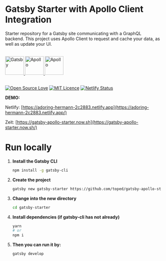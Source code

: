 
# Gatsby Starter with Apollo Client Integration
Starter repository for a Gatsby site communicating with a GraphQL backend. This project uses Apollo Client to request and cache your data, as well as update your UI. 

<br/>
<a href="https://gatsbyjs.org">
    <img alt="Gatsby" src="https://www.gatsbyjs.org/monogram.svg" width="60" />
</a><a href="https://graphql.org/">
    <img alt="Apollo" src="https://graphql.org/img/logo.svg" width="60" />
</a><a href="https://www.apollographql.com/docs/">
    <img alt="Apollo" src="https://d2eip9sf3oo6c2.cloudfront.net/tags/images/000/001/216/square_480/apollo-seeklogo.com_%281%29.png" width="60" />
</a>
<br/>
<br/>

[![Open Source Love](https://badges.frapsoft.com/os/v1/open-source.svg?v=103)](https://github.com/ellerbrock/open-source-badges/) [![MIT Licence](https://badges.frapsoft.com/os/mit/mit.svg?v=103)](https://opensource.org/licenses/mit-license.php)
[![Netlify Status](https://api.netlify.com/api/v1/badges/9559c0c2-f703-4634-9e00-6276b85c63b3/deploy-status)](https://app.netlify.com/sites/adoring-hermann-2c2883/deploys)

**DEMO:**

Netlify: [https://adoring-hermann-2c2883.netlify.app](https://adoring-hermann-2c2883.netlify.app/)

Zeit: [https://gatsby-apollo-starter.now.sh](https://gatsby-apollo-starter.now.sh/)

# Run locally

1. **Install the Gatsby CLI**

   ```sh
   npm install -g gatsby-cli

2. **Create the project**

    ```sh
    gatsby new gatsby-starter https://github.com/toped/gatsby-apollo-starter
    ```

3. **Change into the new directory**

    ```sh
    cd gatsby-starter
    ```

4. **Install dependencies (if gatsby-cli has not already)**

    ```sh
    yarn
    # or
    npm i
    ```

5. **Then you can run it by:**

    ```sh
    gatsby develop
    ```
